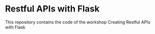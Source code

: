 # Restful APIs with Flask
This repository contains the code of the workshop Creating Restful APIs with Flask

